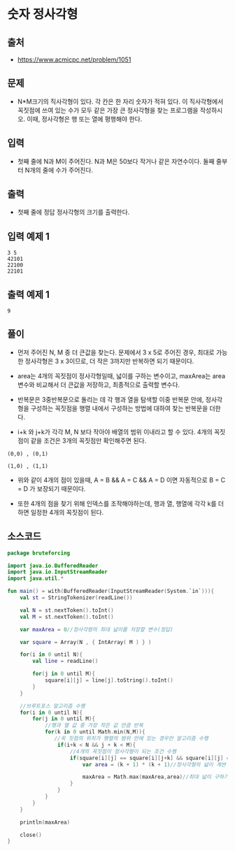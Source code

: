 # 숫자 정사각형

## 출처

* https://www.acmicpc.net/problem/1051

## 문제

* N*M크기의 직사각형이 있다. 각 칸은 한 자리 숫자가 적혀 있다. 이 직사각형에서 꼭짓점에 쓰여 있는 수가 모두 같은 가장 큰 정사각형을 찾는 프로그램을 작성하시오. 이때, 정사각형은 행 또는 열에 평행해야 한다.

## 입력

* 첫째 줄에 N과 M이 주어진다. N과 M은 50보다 작거나 같은 자연수이다. 둘째 줄부터 N개의 줄에 수가 주어진다.

## 출력

* 첫째 줄에 정답 정사각형의 크기를 출력한다.

## 입력 예제 1

```
3 5
42101
22100
22101
```

## 출력 예제 1

```
9
```

## 풀이
 
* 먼저 주어진 N, M 중 더 큰값을 찾는다. 문제에서 3 x 5로 주어진 경우, 최대로 가능한 정사각형은 3 x 3이므로, 더 작은 3까지만 반복하면 되기 때문이다.

* area는 4개의 꼭짓점이 정사각형일때, 넓이를 구하는 변수이고, maxArea는 area 변수와 비교해서 더 큰값을 저장하고, 최종적으로 출력할 변수다.

* 반복문은 3중반복문으로 돌리는 데 각 행과 열을 탐색할 이중 반복문 안에, 정사각형을 구성하는 꼭짓점을 행렬 내에서 구성하는 방법에 대하여 찾는 반복문을 더한다.

* i+k 와 j+k가 각각 M, N 보다 작아야 배열의 범위 이내라고 할 수 있다. 4개의 꼭짓점이 같을 조건은 3개의 꼭짓점만 확인해주면 된다.

```
(0,0) , (0,1)

(1,0) , (1,1)
```

* 위와 같이 4개의 점이 있을때, A = B && A = C && A = D 이면 자동적으로 B = C = D 가 보장되기 때문이다.

* 또한 4개의 점을 찾기 위해 인덱스를 조작해야하는데, 행과 열, 행열에 각각 k를 더하면 일정한 4개의 꼭짓점이 된다.

## 소스코드

```kotlin
package bruteforcing

import java.io.BufferedReader
import java.io.InputStreamReader
import java.util.*

fun main() = with(BufferedReader(InputStreamReader(System.`in`))){
    val st = StringTokenizer(readLine())

    val N = st.nextToken().toInt()
    val M = st.nextToken().toInt()

    var maxArea = 0//정사각형의 최대 넓이를 저장할 변수(정답)

    var square = Array(N , { IntArray( M ) } )

    for(i in 0 until N){
        val line = readLine()

        for(j in 0 until M){
            square[i][j] = line[j].toString().toInt()
        }
    }

    //브루트포스 알고리즘 수행
    for(i in 0 until N){
        for(j in 0 until M){
            //행과 열 값 중 가장 작은 값 만큼 반복
            for(k in 0 until Math.min(N,M)){
               //꼭 짓점의 위치가 행렬의 범위 안에 있는 경우만 알고리즘 수행
                if(i+k < N && j + k < M){
                    //4개의 꼭짓점이 정사각형이 되는 조건 수행
                    if(square[i][j] == square[i][j+k] && square[i][j] == square[i+k][j] && square[i][j] == square[i+k][j+k]){
                        var area = (k + 1) * (k + 1)//정사각형의 넓이 계싼

                        maxArea = Math.max(maxArea,area)//최대 넓이 구하기
                    }
                }
            }
        }
    }

    println(maxArea)

    close()
}
```
